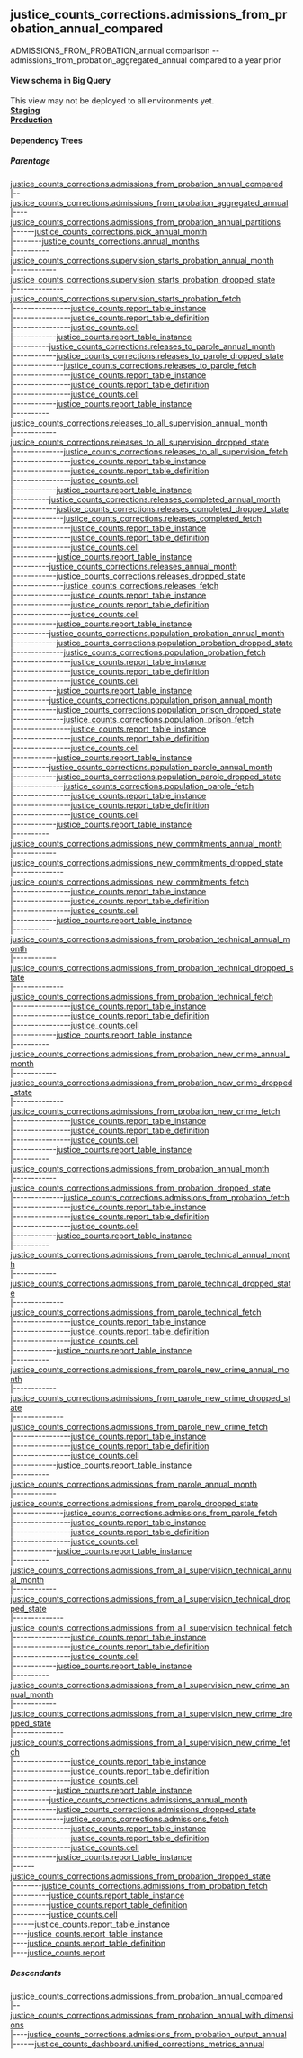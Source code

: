 ## justice_counts_corrections.admissions_from_probation_annual_compared
ADMISSIONS_FROM_PROBATION_annual comparison -- admissions_from_probation_aggregated_annual compared to a year prior

#### View schema in Big Query
This view may not be deployed to all environments yet.<br/>
[**Staging**](https://console.cloud.google.com/bigquery?pli=1&p=recidiviz-staging&page=table&project=recidiviz-staging&d=justice_counts_corrections&t=admissions_from_probation_annual_compared)
<br/>
[**Production**](https://console.cloud.google.com/bigquery?pli=1&p=recidiviz-123&page=table&project=recidiviz-123&d=justice_counts_corrections&t=admissions_from_probation_annual_compared)
<br/>

#### Dependency Trees

##### Parentage
[justice_counts_corrections.admissions_from_probation_annual_compared](../justice_counts_corrections/admissions_from_probation_annual_compared.md) <br/>
|--[justice_counts_corrections.admissions_from_probation_aggregated_annual](../justice_counts_corrections/admissions_from_probation_aggregated_annual.md) <br/>
|----[justice_counts_corrections.admissions_from_probation_annual_partitions](../justice_counts_corrections/admissions_from_probation_annual_partitions.md) <br/>
|------[justice_counts_corrections.pick_annual_month](../justice_counts_corrections/pick_annual_month.md) <br/>
|--------[justice_counts_corrections.annual_months](../justice_counts_corrections/annual_months.md) <br/>
|----------[justice_counts_corrections.supervision_starts_probation_annual_month](../justice_counts_corrections/supervision_starts_probation_annual_month.md) <br/>
|------------[justice_counts_corrections.supervision_starts_probation_dropped_state](../justice_counts_corrections/supervision_starts_probation_dropped_state.md) <br/>
|--------------[justice_counts_corrections.supervision_starts_probation_fetch](../justice_counts_corrections/supervision_starts_probation_fetch.md) <br/>
|----------------[justice_counts.report_table_instance](../justice_counts/report_table_instance.md) <br/>
|----------------[justice_counts.report_table_definition](../justice_counts/report_table_definition.md) <br/>
|----------------[justice_counts.cell](../justice_counts/cell.md) <br/>
|------------[justice_counts.report_table_instance](../justice_counts/report_table_instance.md) <br/>
|----------[justice_counts_corrections.releases_to_parole_annual_month](../justice_counts_corrections/releases_to_parole_annual_month.md) <br/>
|------------[justice_counts_corrections.releases_to_parole_dropped_state](../justice_counts_corrections/releases_to_parole_dropped_state.md) <br/>
|--------------[justice_counts_corrections.releases_to_parole_fetch](../justice_counts_corrections/releases_to_parole_fetch.md) <br/>
|----------------[justice_counts.report_table_instance](../justice_counts/report_table_instance.md) <br/>
|----------------[justice_counts.report_table_definition](../justice_counts/report_table_definition.md) <br/>
|----------------[justice_counts.cell](../justice_counts/cell.md) <br/>
|------------[justice_counts.report_table_instance](../justice_counts/report_table_instance.md) <br/>
|----------[justice_counts_corrections.releases_to_all_supervision_annual_month](../justice_counts_corrections/releases_to_all_supervision_annual_month.md) <br/>
|------------[justice_counts_corrections.releases_to_all_supervision_dropped_state](../justice_counts_corrections/releases_to_all_supervision_dropped_state.md) <br/>
|--------------[justice_counts_corrections.releases_to_all_supervision_fetch](../justice_counts_corrections/releases_to_all_supervision_fetch.md) <br/>
|----------------[justice_counts.report_table_instance](../justice_counts/report_table_instance.md) <br/>
|----------------[justice_counts.report_table_definition](../justice_counts/report_table_definition.md) <br/>
|----------------[justice_counts.cell](../justice_counts/cell.md) <br/>
|------------[justice_counts.report_table_instance](../justice_counts/report_table_instance.md) <br/>
|----------[justice_counts_corrections.releases_completed_annual_month](../justice_counts_corrections/releases_completed_annual_month.md) <br/>
|------------[justice_counts_corrections.releases_completed_dropped_state](../justice_counts_corrections/releases_completed_dropped_state.md) <br/>
|--------------[justice_counts_corrections.releases_completed_fetch](../justice_counts_corrections/releases_completed_fetch.md) <br/>
|----------------[justice_counts.report_table_instance](../justice_counts/report_table_instance.md) <br/>
|----------------[justice_counts.report_table_definition](../justice_counts/report_table_definition.md) <br/>
|----------------[justice_counts.cell](../justice_counts/cell.md) <br/>
|------------[justice_counts.report_table_instance](../justice_counts/report_table_instance.md) <br/>
|----------[justice_counts_corrections.releases_annual_month](../justice_counts_corrections/releases_annual_month.md) <br/>
|------------[justice_counts_corrections.releases_dropped_state](../justice_counts_corrections/releases_dropped_state.md) <br/>
|--------------[justice_counts_corrections.releases_fetch](../justice_counts_corrections/releases_fetch.md) <br/>
|----------------[justice_counts.report_table_instance](../justice_counts/report_table_instance.md) <br/>
|----------------[justice_counts.report_table_definition](../justice_counts/report_table_definition.md) <br/>
|----------------[justice_counts.cell](../justice_counts/cell.md) <br/>
|------------[justice_counts.report_table_instance](../justice_counts/report_table_instance.md) <br/>
|----------[justice_counts_corrections.population_probation_annual_month](../justice_counts_corrections/population_probation_annual_month.md) <br/>
|------------[justice_counts_corrections.population_probation_dropped_state](../justice_counts_corrections/population_probation_dropped_state.md) <br/>
|--------------[justice_counts_corrections.population_probation_fetch](../justice_counts_corrections/population_probation_fetch.md) <br/>
|----------------[justice_counts.report_table_instance](../justice_counts/report_table_instance.md) <br/>
|----------------[justice_counts.report_table_definition](../justice_counts/report_table_definition.md) <br/>
|----------------[justice_counts.cell](../justice_counts/cell.md) <br/>
|------------[justice_counts.report_table_instance](../justice_counts/report_table_instance.md) <br/>
|----------[justice_counts_corrections.population_prison_annual_month](../justice_counts_corrections/population_prison_annual_month.md) <br/>
|------------[justice_counts_corrections.population_prison_dropped_state](../justice_counts_corrections/population_prison_dropped_state.md) <br/>
|--------------[justice_counts_corrections.population_prison_fetch](../justice_counts_corrections/population_prison_fetch.md) <br/>
|----------------[justice_counts.report_table_instance](../justice_counts/report_table_instance.md) <br/>
|----------------[justice_counts.report_table_definition](../justice_counts/report_table_definition.md) <br/>
|----------------[justice_counts.cell](../justice_counts/cell.md) <br/>
|------------[justice_counts.report_table_instance](../justice_counts/report_table_instance.md) <br/>
|----------[justice_counts_corrections.population_parole_annual_month](../justice_counts_corrections/population_parole_annual_month.md) <br/>
|------------[justice_counts_corrections.population_parole_dropped_state](../justice_counts_corrections/population_parole_dropped_state.md) <br/>
|--------------[justice_counts_corrections.population_parole_fetch](../justice_counts_corrections/population_parole_fetch.md) <br/>
|----------------[justice_counts.report_table_instance](../justice_counts/report_table_instance.md) <br/>
|----------------[justice_counts.report_table_definition](../justice_counts/report_table_definition.md) <br/>
|----------------[justice_counts.cell](../justice_counts/cell.md) <br/>
|------------[justice_counts.report_table_instance](../justice_counts/report_table_instance.md) <br/>
|----------[justice_counts_corrections.admissions_new_commitments_annual_month](../justice_counts_corrections/admissions_new_commitments_annual_month.md) <br/>
|------------[justice_counts_corrections.admissions_new_commitments_dropped_state](../justice_counts_corrections/admissions_new_commitments_dropped_state.md) <br/>
|--------------[justice_counts_corrections.admissions_new_commitments_fetch](../justice_counts_corrections/admissions_new_commitments_fetch.md) <br/>
|----------------[justice_counts.report_table_instance](../justice_counts/report_table_instance.md) <br/>
|----------------[justice_counts.report_table_definition](../justice_counts/report_table_definition.md) <br/>
|----------------[justice_counts.cell](../justice_counts/cell.md) <br/>
|------------[justice_counts.report_table_instance](../justice_counts/report_table_instance.md) <br/>
|----------[justice_counts_corrections.admissions_from_probation_technical_annual_month](../justice_counts_corrections/admissions_from_probation_technical_annual_month.md) <br/>
|------------[justice_counts_corrections.admissions_from_probation_technical_dropped_state](../justice_counts_corrections/admissions_from_probation_technical_dropped_state.md) <br/>
|--------------[justice_counts_corrections.admissions_from_probation_technical_fetch](../justice_counts_corrections/admissions_from_probation_technical_fetch.md) <br/>
|----------------[justice_counts.report_table_instance](../justice_counts/report_table_instance.md) <br/>
|----------------[justice_counts.report_table_definition](../justice_counts/report_table_definition.md) <br/>
|----------------[justice_counts.cell](../justice_counts/cell.md) <br/>
|------------[justice_counts.report_table_instance](../justice_counts/report_table_instance.md) <br/>
|----------[justice_counts_corrections.admissions_from_probation_new_crime_annual_month](../justice_counts_corrections/admissions_from_probation_new_crime_annual_month.md) <br/>
|------------[justice_counts_corrections.admissions_from_probation_new_crime_dropped_state](../justice_counts_corrections/admissions_from_probation_new_crime_dropped_state.md) <br/>
|--------------[justice_counts_corrections.admissions_from_probation_new_crime_fetch](../justice_counts_corrections/admissions_from_probation_new_crime_fetch.md) <br/>
|----------------[justice_counts.report_table_instance](../justice_counts/report_table_instance.md) <br/>
|----------------[justice_counts.report_table_definition](../justice_counts/report_table_definition.md) <br/>
|----------------[justice_counts.cell](../justice_counts/cell.md) <br/>
|------------[justice_counts.report_table_instance](../justice_counts/report_table_instance.md) <br/>
|----------[justice_counts_corrections.admissions_from_probation_annual_month](../justice_counts_corrections/admissions_from_probation_annual_month.md) <br/>
|------------[justice_counts_corrections.admissions_from_probation_dropped_state](../justice_counts_corrections/admissions_from_probation_dropped_state.md) <br/>
|--------------[justice_counts_corrections.admissions_from_probation_fetch](../justice_counts_corrections/admissions_from_probation_fetch.md) <br/>
|----------------[justice_counts.report_table_instance](../justice_counts/report_table_instance.md) <br/>
|----------------[justice_counts.report_table_definition](../justice_counts/report_table_definition.md) <br/>
|----------------[justice_counts.cell](../justice_counts/cell.md) <br/>
|------------[justice_counts.report_table_instance](../justice_counts/report_table_instance.md) <br/>
|----------[justice_counts_corrections.admissions_from_parole_technical_annual_month](../justice_counts_corrections/admissions_from_parole_technical_annual_month.md) <br/>
|------------[justice_counts_corrections.admissions_from_parole_technical_dropped_state](../justice_counts_corrections/admissions_from_parole_technical_dropped_state.md) <br/>
|--------------[justice_counts_corrections.admissions_from_parole_technical_fetch](../justice_counts_corrections/admissions_from_parole_technical_fetch.md) <br/>
|----------------[justice_counts.report_table_instance](../justice_counts/report_table_instance.md) <br/>
|----------------[justice_counts.report_table_definition](../justice_counts/report_table_definition.md) <br/>
|----------------[justice_counts.cell](../justice_counts/cell.md) <br/>
|------------[justice_counts.report_table_instance](../justice_counts/report_table_instance.md) <br/>
|----------[justice_counts_corrections.admissions_from_parole_new_crime_annual_month](../justice_counts_corrections/admissions_from_parole_new_crime_annual_month.md) <br/>
|------------[justice_counts_corrections.admissions_from_parole_new_crime_dropped_state](../justice_counts_corrections/admissions_from_parole_new_crime_dropped_state.md) <br/>
|--------------[justice_counts_corrections.admissions_from_parole_new_crime_fetch](../justice_counts_corrections/admissions_from_parole_new_crime_fetch.md) <br/>
|----------------[justice_counts.report_table_instance](../justice_counts/report_table_instance.md) <br/>
|----------------[justice_counts.report_table_definition](../justice_counts/report_table_definition.md) <br/>
|----------------[justice_counts.cell](../justice_counts/cell.md) <br/>
|------------[justice_counts.report_table_instance](../justice_counts/report_table_instance.md) <br/>
|----------[justice_counts_corrections.admissions_from_parole_annual_month](../justice_counts_corrections/admissions_from_parole_annual_month.md) <br/>
|------------[justice_counts_corrections.admissions_from_parole_dropped_state](../justice_counts_corrections/admissions_from_parole_dropped_state.md) <br/>
|--------------[justice_counts_corrections.admissions_from_parole_fetch](../justice_counts_corrections/admissions_from_parole_fetch.md) <br/>
|----------------[justice_counts.report_table_instance](../justice_counts/report_table_instance.md) <br/>
|----------------[justice_counts.report_table_definition](../justice_counts/report_table_definition.md) <br/>
|----------------[justice_counts.cell](../justice_counts/cell.md) <br/>
|------------[justice_counts.report_table_instance](../justice_counts/report_table_instance.md) <br/>
|----------[justice_counts_corrections.admissions_from_all_supervision_technical_annual_month](../justice_counts_corrections/admissions_from_all_supervision_technical_annual_month.md) <br/>
|------------[justice_counts_corrections.admissions_from_all_supervision_technical_dropped_state](../justice_counts_corrections/admissions_from_all_supervision_technical_dropped_state.md) <br/>
|--------------[justice_counts_corrections.admissions_from_all_supervision_technical_fetch](../justice_counts_corrections/admissions_from_all_supervision_technical_fetch.md) <br/>
|----------------[justice_counts.report_table_instance](../justice_counts/report_table_instance.md) <br/>
|----------------[justice_counts.report_table_definition](../justice_counts/report_table_definition.md) <br/>
|----------------[justice_counts.cell](../justice_counts/cell.md) <br/>
|------------[justice_counts.report_table_instance](../justice_counts/report_table_instance.md) <br/>
|----------[justice_counts_corrections.admissions_from_all_supervision_new_crime_annual_month](../justice_counts_corrections/admissions_from_all_supervision_new_crime_annual_month.md) <br/>
|------------[justice_counts_corrections.admissions_from_all_supervision_new_crime_dropped_state](../justice_counts_corrections/admissions_from_all_supervision_new_crime_dropped_state.md) <br/>
|--------------[justice_counts_corrections.admissions_from_all_supervision_new_crime_fetch](../justice_counts_corrections/admissions_from_all_supervision_new_crime_fetch.md) <br/>
|----------------[justice_counts.report_table_instance](../justice_counts/report_table_instance.md) <br/>
|----------------[justice_counts.report_table_definition](../justice_counts/report_table_definition.md) <br/>
|----------------[justice_counts.cell](../justice_counts/cell.md) <br/>
|------------[justice_counts.report_table_instance](../justice_counts/report_table_instance.md) <br/>
|----------[justice_counts_corrections.admissions_annual_month](../justice_counts_corrections/admissions_annual_month.md) <br/>
|------------[justice_counts_corrections.admissions_dropped_state](../justice_counts_corrections/admissions_dropped_state.md) <br/>
|--------------[justice_counts_corrections.admissions_fetch](../justice_counts_corrections/admissions_fetch.md) <br/>
|----------------[justice_counts.report_table_instance](../justice_counts/report_table_instance.md) <br/>
|----------------[justice_counts.report_table_definition](../justice_counts/report_table_definition.md) <br/>
|----------------[justice_counts.cell](../justice_counts/cell.md) <br/>
|------------[justice_counts.report_table_instance](../justice_counts/report_table_instance.md) <br/>
|------[justice_counts_corrections.admissions_from_probation_dropped_state](../justice_counts_corrections/admissions_from_probation_dropped_state.md) <br/>
|--------[justice_counts_corrections.admissions_from_probation_fetch](../justice_counts_corrections/admissions_from_probation_fetch.md) <br/>
|----------[justice_counts.report_table_instance](../justice_counts/report_table_instance.md) <br/>
|----------[justice_counts.report_table_definition](../justice_counts/report_table_definition.md) <br/>
|----------[justice_counts.cell](../justice_counts/cell.md) <br/>
|------[justice_counts.report_table_instance](../justice_counts/report_table_instance.md) <br/>
|----[justice_counts.report_table_instance](../justice_counts/report_table_instance.md) <br/>
|----[justice_counts.report_table_definition](../justice_counts/report_table_definition.md) <br/>
|----[justice_counts.report](../justice_counts/report.md) <br/>


##### Descendants
[justice_counts_corrections.admissions_from_probation_annual_compared](../justice_counts_corrections/admissions_from_probation_annual_compared.md) <br/>
|--[justice_counts_corrections.admissions_from_probation_annual_with_dimensions](../justice_counts_corrections/admissions_from_probation_annual_with_dimensions.md) <br/>
|----[justice_counts_corrections.admissions_from_probation_output_annual](../justice_counts_corrections/admissions_from_probation_output_annual.md) <br/>
|------[justice_counts_dashboard.unified_corrections_metrics_annual](../justice_counts_dashboard/unified_corrections_metrics_annual.md) <br/>

